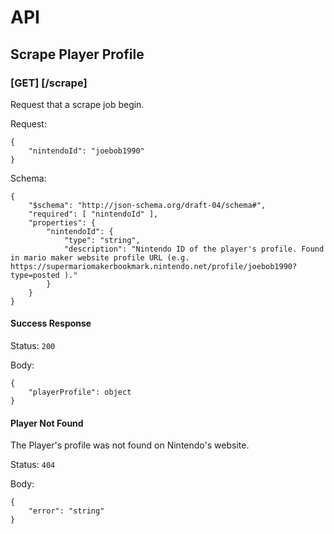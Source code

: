 # API

## Scrape Player Profile

### [GET] [/scrape]

Request that a scrape job begin.

Request:

```
{
	"nintendoId": "joebob1990"
}
```

Schema:

```
{
	"$schema": "http://json-schema.org/draft-04/schema#",
	"required": [ "nintendoId" ],
	"properties": {
		"nintendoId": {
			"type": "string",
			"description": "Nintendo ID of the player's profile. Found in mario maker website profile URL (e.g. https://supermariomakerbookmark.nintendo.net/profile/joebob1990?type=posted )."
		}
	}
}
```

#### Success Response

Status: `200`

Body:

```
{
	"playerProfile": object
}
```

#### Player Not Found

The Player's profile was not found on Nintendo's website.

Status: `404`

Body:

```
{
	"error": "string"
}
```